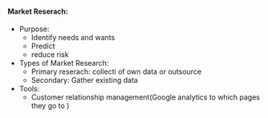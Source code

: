 #### Market Reserach:
 - Purpose:
	 - Identify needs and wants
	 - Predict
	 - reduce risk
 - Types of Market Research:
	 - Primary reserach: collecti of own data or outsource
	 - Secondary: Gather existing data
 - Tools:
	 - Customer relationship management(Google analytics to which pages they go to )
<!--stackedit_data:
eyJoaXN0b3J5IjpbMjA1MDUwMTU0OCwtMTE1OTM0MjkzM119
-->